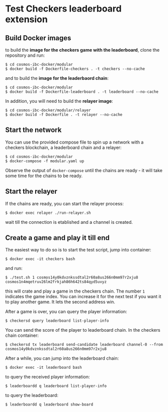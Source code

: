 # Test Checkers leaderboard extension

## Build Docker images

to build the **image for the checkers game with the leaderboard**, clone the repository and run:

```
$ cd cosmos-ibc-docker/modular
$ docker build -f Dockerfile-checkers . -t checkers --no-cache
```

and to build the **image for the leaderbaord chain**:

```
$ cd cosmos-ibc-docker/modular
$ docker build -f Dockerfile-leaderboard . -t leaderboard --no-cache
```

In addition, you will need to build the **relayer image**:

```
$ cd cosmos-ibc-docker/modular/relayer
$ docker build -f Dockerfile . -t relayer --no-cache
```

## Start the network

You can use the provided compose file to spin up a network with a checkers blockchain, a leaderboard chain and a relayer:

```
$ cd cosmos-ibc-docker/modular
$ docker-compose -f modular.yaml up

```

Observe the output of `docker-compose` until the chains are ready - it will take some time for the chains to be ready. 

## Start the relayer

If the chains are ready, you can start the relayer process:

```
$ docker exec relayer ./run-relayer.sh 
```

wait till the connection is etablished and a channel is created. 

## Create a game and play it till end

The easiest way to do so is to start the test script, jump into container:

```
$ docker exec -it checkers bash
```

and run:

```
$ ./test.sh 1 cosmos14y0kdvznkssdtal2r60a8us266n0mm97r2xju8 cosmos1n4mqetruv26lm2frkjah86h642ts84qyd5uvyz
```

this will crate and play a game in the checkers chain. The number `1` indicates the game index. You can increase it for the next test if you want it to play another game. It lets the second address win.

After a game is over, you can query the player information:

```
$ checkersd query leaderboard list-player-info
```

You can send the score of the player to leaderboard chain. In the checkers chain container:

```
$ checkersd tx leaderboard send-candidate leaderboard channel-0 --from cosmos14y0kdvznkssdtal2r60a8us266n0mm97r2xju8
```

After a while, you can jump into the leaderboard chain:

```
$ docker exec -it leaderboard bash
```

to query the received player information:

```
$ leaderboardd q leaderboard list-player-info
```

to query the leaderboard:

```
$ leaderboardd q leaderboard show-board
```
